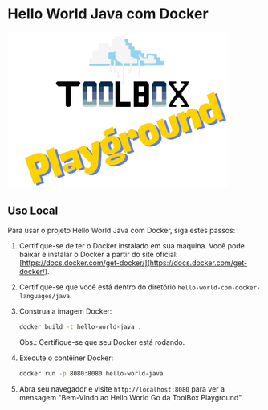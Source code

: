 # Hello World Java com Docker
![Toolbox](../img/toolbox-playground.png)

## Uso Local

Para usar o projeto Hello World Java com Docker, siga estes passos:

1. Certifique-se de ter o Docker instalado em sua máquina. Você pode baixar e instalar o Docker a partir do site oficial: [https://docs.docker.com/get-docker/](https://docs.docker.com/get-docker/).

2. Certifique-se que você está dentro do diretório `hello-world-com-docker-languages/java`.

3. Construa a imagem Docker:
    ```bash
    docker build -t hello-world-java .
    ```
    Obs.: Certifique-se que seu Docker está rodando.

4. Execute o contêiner Docker:
    ```bash
    docker run -p 8080:8080 hello-world-java
    ```

5. Abra seu navegador e visite `http://localhost:8080` para ver a mensagem "Bem-Vindo ao Hello World Go da ToolBox Playground".
